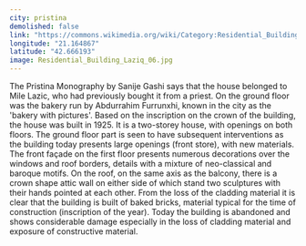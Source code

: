 ```yaml
---
city: pristina
demolished: false
link: "https://commons.wikimedia.org/wiki/Category:Residential_Building_%22Laziq%22"
longitude: "21.164867"
latitude: "42.666193"
image: Residential_Building_Laziq_06.jpg
---
```

The Pristina Monography by Sanije Gashi says that the house belonged to Mile Lazic, who had previously bought it from a priest. On the ground floor was the bakery run by Abdurrahim Furrunxhi, known in the city as the 'bakery with pictures'. Based on the inscription on the crown of the building, the house was built in 1925. It is a two-storey house, with openings on both floors. The ground floor part is seen to have subsequent interventions as the building today presents large openings (front store), with new materials. The front façade on the first floor presents numerous decorations over the windows and roof borders, details with a mixture of neo-classical and baroque motifs. On the roof, on the same axis as the balcony, there is a crown shape attic wall on either side of which stand two sculptures with their hands pointed at each other. From the loss of the cladding material it is clear that the building is built of baked bricks, material typical for the time of construction (inscription of the year). Today the building is abandoned and shows considerable damage especially in the loss of cladding material and exposure of constructive material.
